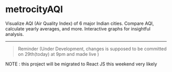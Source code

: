 # metrocityAQI
Visualize AQI (Air Quality Index) of 6 major Indian cities. Compare AQI, calculate yearly averages, and more. Interactive graphs for insightful analysis.
____
> Reminder (Under Development,  changes is supposed to  be committed on 29th(today) at 9pm  and made live )

NOTE : this project will be migrated to React JS  this weekend very likely
